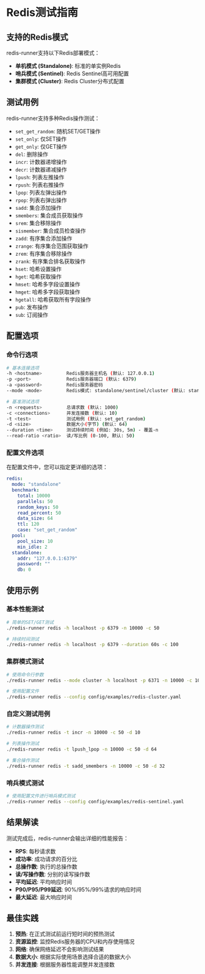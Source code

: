 # Redis测试指南

## 支持的Redis模式

redis-runner支持以下Redis部署模式：

- **单机模式 (Standalone)**: 标准的单实例Redis
- **哨兵模式 (Sentinel)**: Redis Sentinel高可用配置
- **集群模式 (Cluster)**: Redis Cluster分布式配置

## 测试用例

redis-runner支持多种Redis操作测试：

- `set_get_random`: 随机SET/GET操作
- `set_only`: 仅SET操作
- `get_only`: 仅GET操作
- `del`: 删除操作
- `incr`: 计数器递增操作
- `decr`: 计数器递减操作
- `lpush`: 列表左推操作
- `rpush`: 列表右推操作
- `lpop`: 列表左弹出操作
- `rpop`: 列表右弹出操作
- `sadd`: 集合添加操作
- `smembers`: 集合成员获取操作
- `srem`: 集合移除操作
- `sismember`: 集合成员检查操作
- `zadd`: 有序集合添加操作
- `zrange`: 有序集合范围获取操作
- `zrem`: 有序集合移除操作
- `zrank`: 有序集合排名获取操作
- `hset`: 哈希设置操作
- `hget`: 哈希获取操作
- `hmset`: 哈希多字段设置操作
- `hmget`: 哈希多字段获取操作
- `hgetall`: 哈希获取所有字段操作
- `pub`: 发布操作
- `sub`: 订阅操作

## 配置选项

### 命令行选项

```bash
# 基本连接选项
-h <hostname>         Redis服务器主机名 (默认: 127.0.0.1)
-p <port>             Redis服务器端口 (默认: 6379)
-a <password>         Redis服务器密码
--mode <mode>         Redis模式: standalone/sentinel/cluster (默认: standalone)

# 基准测试选项
-n <requests>         总请求数 (默认: 1000)
-c <connections>      并发连接数 (默认: 10)
-t <test>             测试用例 (默认: set_get_random)
-d <size>             数据大小(字节) (默认: 64)
--duration <time>     测试持续时间 (例如: 30s, 5m) - 覆盖-n
--read-ratio <ratio>  读/写比例 (0-100, 默认: 50)
```

### 配置文件选项

在配置文件中，您可以指定更详细的选项：

```yaml
redis:
  mode: "standalone"
  benchmark:
    total: 10000
    parallels: 50
    random_keys: 50
    read_percent: 50
    data_size: 64
    ttl: 120
    case: "set_get_random"
  pool:
    pool_size: 10
    min_idle: 2
  standalone:
    addr: "127.0.0.1:6379"
    password: ""
    db: 0
```

## 使用示例

### 基本性能测试

```bash
# 简单的SET/GET测试
./redis-runner redis -h localhost -p 6379 -n 10000 -c 50

# 持续时间测试
./redis-runner redis -h localhost -p 6379 --duration 60s -c 100
```

### 集群模式测试

```bash
# 使用命令行参数
./redis-runner redis --mode cluster -h localhost -p 6371 -n 10000 -c 10

# 使用配置文件
./redis-runner redis --config config/examples/redis-cluster.yaml
```

### 自定义测试用例

```bash
# 计数器操作测试
./redis-runner redis -t incr -n 10000 -c 50 -d 10

# 列表操作测试
./redis-runner redis -t lpush_lpop -n 10000 -c 50 -d 64

# 集合操作测试
./redis-runner redis -t sadd_smembers -n 10000 -c 50 -d 32
```

### 哨兵模式测试

```bash
# 使用配置文件进行哨兵模式测试
./redis-runner redis --config config/examples/redis-sentinel.yaml
```

## 结果解读

测试完成后，redis-runner会输出详细的性能报告：

- **RPS**: 每秒请求数
- **成功率**: 成功请求的百分比
- **总操作数**: 执行的总操作数
- **读/写操作数**: 分别的读写操作数
- **平均延迟**: 平均响应时间
- **P90/P95/P99延迟**: 90%/95%/99%请求的响应时间
- **最大延迟**: 最大响应时间

## 最佳实践

1. **预热**: 在正式测试前运行短时间的预热测试
2. **资源监控**: 监控Redis服务器的CPU和内存使用情况
3. **网络**: 确保网络延迟不会影响测试结果
4. **数据大小**: 根据实际使用场景选择合适的数据大小
5. **并发连接**: 根据服务器性能调整并发连接数